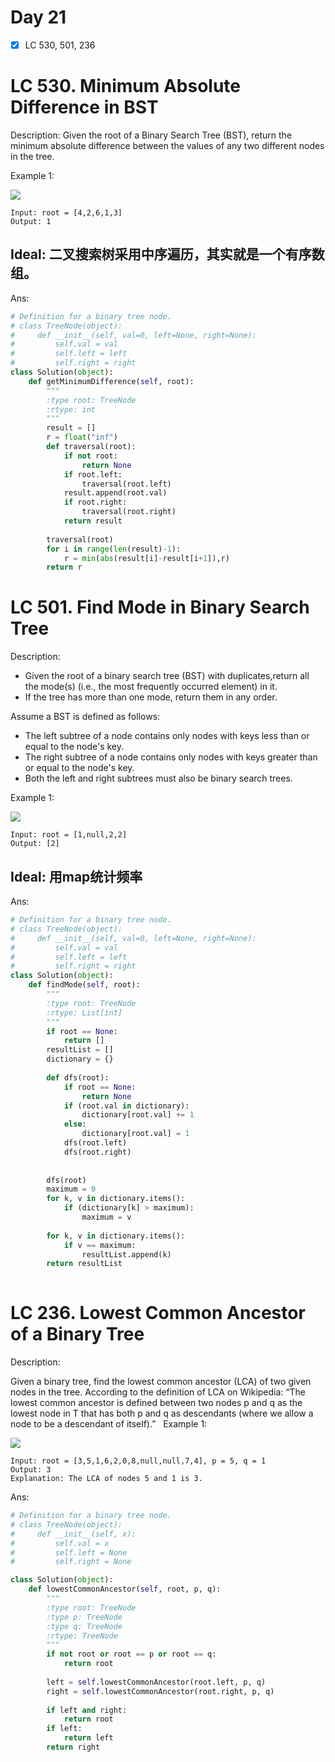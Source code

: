 # Day 21

- [x] LC 530, 501, 236

# LC 530. Minimum Absolute Difference in BST

Description: Given the root of a Binary Search Tree (BST), return the minimum absolute difference between the values of any two different nodes in the tree.


Example 1:

<img src = "https://assets.leetcode.com/uploads/2021/02/05/bst1.jpg">

```
Input: root = [4,2,6,1,3]
Output: 1
```

## Ideal: 二叉搜索树采用中序遍历，其实就是一个有序数组。

Ans:

```py
# Definition for a binary tree node.
# class TreeNode(object):
#     def __init__(self, val=0, left=None, right=None):
#         self.val = val
#         self.left = left
#         self.right = right
class Solution(object):
    def getMinimumDifference(self, root):
        """
        :type root: TreeNode
        :rtype: int
        """
        result = []
        r = float("inf")
        def traversal(root):
            if not root:
                return None
            if root.left:
                traversal(root.left)
            result.append(root.val)
            if root.right:
                traversal(root.right)
            return result
        
        traversal(root)
        for i in range(len(result)-1): 
            r = min(abs(result[i]-result[i+1]),r)
        return r
```

# LC 501. Find Mode in Binary Search Tree

Description:
* Given the root of a binary search tree (BST) with duplicates,return all the mode(s) (i.e., the most frequently occurred element) in it.
* If the tree has more than one mode, return them in any order.

Assume a BST is defined as follows:
* The left subtree of a node contains only nodes with keys less than or equal to the node's key.
* The right subtree of a node contains only nodes with keys greater than or equal to the node's key.
* Both the left and right subtrees must also be binary search trees.
 

Example 1:

<img src = "https://assets.leetcode.com/uploads/2021/03/11/mode-tree.jpg">

```
Input: root = [1,null,2,2]
Output: [2]
```

## Ideal: 用map统计频率

Ans: 
```py
# Definition for a binary tree node.
# class TreeNode(object):
#     def __init__(self, val=0, left=None, right=None):
#         self.val = val
#         self.left = left
#         self.right = right
class Solution(object):
    def findMode(self, root):
        """
        :type root: TreeNode
        :rtype: List[int]
        """
        if root == None:
            return []
        resultList = []
        dictionary = {}
        
        def dfs(root):
            if root == None:
                return None
            if (root.val in dictionary):
                dictionary[root.val] += 1
            else:
                dictionary[root.val] = 1
            dfs(root.left)
            dfs(root.right)
        
        
        dfs(root)
        maximum = 0
        for k, v in dictionary.items():
            if (dictionary[k] > maximum):
                maximum = v
        
        for k, v in dictionary.items():
            if v == maximum:
                resultList.append(k)
        return resultList
            
```

# LC 236. Lowest Common Ancestor of a Binary Tree

Description: 

Given a binary tree, find the lowest common ancestor (LCA) of two given nodes in the tree.
According to the definition of LCA on Wikipedia: “The lowest common ancestor is defined between two nodes p and q as the lowest node in T that has both p and q as descendants (where we allow a node to be a descendant of itself).”
 
Example 1:

<img src = "https://assets.leetcode.com/uploads/2018/12/14/binarytree.png">


```
Input: root = [3,5,1,6,2,0,8,null,null,7,4], p = 5, q = 1
Output: 3
Explanation: The LCA of nodes 5 and 1 is 3.
```

Ans:
```py
# Definition for a binary tree node.
# class TreeNode(object):
#     def __init__(self, x):
#         self.val = x
#         self.left = None
#         self.right = None

class Solution(object):
    def lowestCommonAncestor(self, root, p, q):
        """
        :type root: TreeNode
        :type p: TreeNode
        :type q: TreeNode
        :rtype: TreeNode
        """
        if not root or root == p or root == q:
            return root
        
        left = self.lowestCommonAncestor(root.left, p, q)
        right = self.lowestCommonAncestor(root.right, p, q)
        
        if left and right:
            return root
        if left:
            return left
        return right

```

